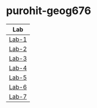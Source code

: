 # purohit-geog676
|Lab             |
|:--------------:|
|[Lab-1](https://github.com/bhumika-purohit/purohit-geog676/blob/b2ebdc93f0e846af397b83c9e045eea668e5b273/Lab-1)|
|[Lab-2](https://github.com/bhumika-purohit/purohit-geog676/blob/b2ebdc93f0e846af397b83c9e045eea668e5b273/Lab-2)|
|[Lab-3](https://github.com/bhumika-purohit/purohit-geog676/blob/98481c78eb44f3ccf1970ef8d774256a4334a5e9/Lab-3)|
|[Lab-4](https://github.com/bhumika-purohit/purohit-geog676/blob/ee8f2c48896ff5c40eb19abd0535cd754c5860b4/Lab-4)|
|[Lab-5](https://github.com/bhumika-purohit/purohit-geog676/blob/e2161a1bd08ef555cd99c9708f3c66beb61823aa/Lab-5)|
|[Lab-6](https://github.com/bhumika-purohit/purohit-geog676/blob/9533a66a99809d632f7063979a2dc1ee79aea695/Lab-6)|
|[Lab-7](https://github.com/bhumika-purohit/purohit-geog676/blob/b2ebdc93f0e846af397b83c9e045eea668e5b273/Lab-7)|
